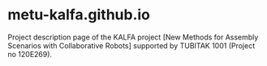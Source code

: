 # metu-kalfa.github.io
Project description page of the KALFA project [New Methods for Assembly Scenarios with Collaborative Robots] supported by TUBITAK 1001 (Project no 120E269).

